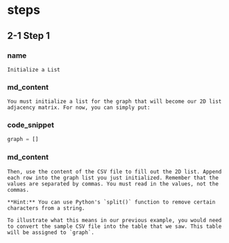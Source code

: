 <!-- title={fileReader()} -->

<!-- concepts={File Input Output, Parsing CSV Files, 2D Lists} -->

<!--badges={Python:15,Algorithms:30}-->

# steps

## 2-1 Step 1

### name
```
Initialize a List
```
### md_content
```
You must initialize a list for the graph that will become our 2D list adjacency matrix. For now, you can simply put:
```

### code_snippet
```Python
graph = []
```
### md_content
```
Then, use the content of the CSV file to fill out the 2D list. Append each row into the graph list you just initialized. Remember that the values are separated by commas. You must read in the values, not the commas.

**Hint:** You can use Python's `split()` function to remove certain characters from a string.

To illustrate what this means in our previous example, you would need to convert the sample CSV file into the table that we saw. This table will be assigned to `graph`.
```
